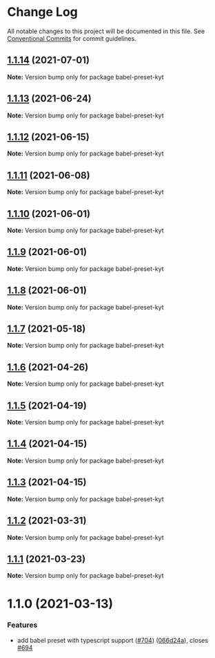 # Change Log

All notable changes to this project will be documented in this file.
See [Conventional Commits](https://conventionalcommits.org) for commit guidelines.

## [1.1.14](https://github.com/nytimes/kyt/compare/babel-preset-kyt@1.1.13...babel-preset-kyt@1.1.14) (2021-07-01)

**Note:** Version bump only for package babel-preset-kyt





## [1.1.13](https://github.com/nytimes/kyt/compare/babel-preset-kyt@1.1.12...babel-preset-kyt@1.1.13) (2021-06-24)

**Note:** Version bump only for package babel-preset-kyt





## [1.1.12](https://github.com/nytimes/kyt/compare/babel-preset-kyt@1.1.11...babel-preset-kyt@1.1.12) (2021-06-15)

**Note:** Version bump only for package babel-preset-kyt





## [1.1.11](https://github.com/nytimes/kyt/compare/babel-preset-kyt@1.1.10...babel-preset-kyt@1.1.11) (2021-06-08)

**Note:** Version bump only for package babel-preset-kyt





## [1.1.10](https://github.com/nytimes/kyt/compare/babel-preset-kyt@1.1.9...babel-preset-kyt@1.1.10) (2021-06-01)

**Note:** Version bump only for package babel-preset-kyt





## [1.1.9](https://github.com/nytimes/kyt/compare/babel-preset-kyt@1.1.8...babel-preset-kyt@1.1.9) (2021-06-01)

**Note:** Version bump only for package babel-preset-kyt





## [1.1.8](https://github.com/nytimes/kyt/compare/babel-preset-kyt@1.1.7...babel-preset-kyt@1.1.8) (2021-06-01)

**Note:** Version bump only for package babel-preset-kyt





## [1.1.7](https://github.com/nytimes/kyt/compare/babel-preset-kyt@1.1.6...babel-preset-kyt@1.1.7) (2021-05-18)

**Note:** Version bump only for package babel-preset-kyt





## [1.1.6](https://github.com/nytimes/kyt/compare/babel-preset-kyt@1.1.5...babel-preset-kyt@1.1.6) (2021-04-26)

**Note:** Version bump only for package babel-preset-kyt





## [1.1.5](https://github.com/nytimes/kyt/compare/babel-preset-kyt@1.1.4...babel-preset-kyt@1.1.5) (2021-04-19)

**Note:** Version bump only for package babel-preset-kyt





## [1.1.4](https://github.com/nytimes/kyt/compare/babel-preset-kyt@1.1.3...babel-preset-kyt@1.1.4) (2021-04-15)

**Note:** Version bump only for package babel-preset-kyt





## [1.1.3](https://github.com/nytimes/kyt/compare/babel-preset-kyt@1.1.2...babel-preset-kyt@1.1.3) (2021-04-15)

**Note:** Version bump only for package babel-preset-kyt





## [1.1.2](https://github.com/nytimes/kyt/compare/babel-preset-kyt@1.1.1...babel-preset-kyt@1.1.2) (2021-03-31)

**Note:** Version bump only for package babel-preset-kyt





## [1.1.1](https://github.com/nytimes/kyt/compare/babel-preset-kyt@1.1.0...babel-preset-kyt@1.1.1) (2021-03-23)

**Note:** Version bump only for package babel-preset-kyt





# 1.1.0 (2021-03-13)


### Features

* add babel preset with typescript support ([#704](https://github.com/nytimes/kyt/issues/704)) ([066d24a](https://github.com/nytimes/kyt/commit/066d24ad31fef2ab8777a9ed584901454b59a2e3)), closes [#694](https://github.com/nytimes/kyt/issues/694)
